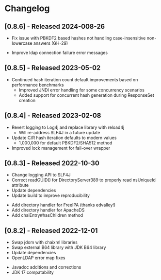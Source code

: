 # Changelog

## [0.8.6] - Released 2024-008-26
- Fix issue with PBKDF2 based hashes not handling case-insensitive non-lowercase answers (GH-29)
+ Improve ldap connection failure error messages

## [0.8.5] - Released 2023-05-02
- Continued hash iteration count default improvements based on performance benchmarks
  - Improved JNDI error handling for some concurrency scenarios
  - Added support for concurrent hash generation during ResponseSet creation

## [0.8.4] - Released 2023-02-08
- Revert logging to Log4j and replace library with reload4j
  -  Will re-address SLF4J in a future update
- Update C/R hash iteration defaults to modern values
  - 1,000,000 for default PBKDF2/SHA512 method
- Improved lock management for fail-over wrapper

## [0.8.3] - Released 2022-10-30
- Change logging API to SLF4J
- Correct readGUID() for DirectoryServer389 to properly read nsUniqueId attribute
- Update dependencies
- Update build to improve reproducibility
+ Add directory handler for FreeIPA (thanks edvalley!)
+ Add directory handler for ApacheDS 
+ Add chaiEntry#hasChildren method

## [0.8.2] - Released 2022-12-01
- Swap jdom with chaixml libraries
- Swap external B64 library with JDK B64 library
- Update dependencies
- OpenLDAP error map fixes 
+ Javadoc additions and corrections
+ JDK 17 compatability 

 